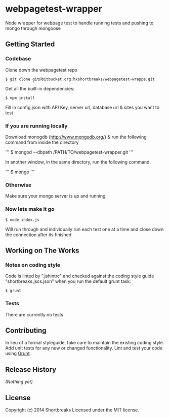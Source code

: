 # webpagetest-wrapper

Node wrapper for webpage test to handle running tests and pushing to mongo through mongoose

## Getting Started

### Codebase ###

Clone down the webpagetest repo
```
$ git clone git@bitbucket.org:hxshortbreaks/webpagetest-wrappe.git
```

Get all the built-in dependencies:
```
$ npm install
```

Fill in config.json with API Key, server url, database url & sites you want to test

### If you are running locally ###

Download monogdb (http://www.mongodb.org/) & run the following command from inside the directory

'''
$ mongod --dbpath /PATH/TO/webpagetest-wrapper.git
'''

In another window, in the same directory, run the following command.

'''
$ mongo
'''

### Otherwise ###

Make sure your mongo server is up and running

### Now lets make it go ###

```
$ node index.js
```

Will run through and individually run each test one at a time and close down the connection after its finished

## Working on The Works

### Notes on coding style

Code is linted by ".jshintrc" and checked against the coding style guide "shortbreaks.jscs.json" when you run the default grunt task:
```
$ grunt
```

### Tests

There are currently no tests

## Contributing
In lieu of a formal styleguide, take care to maintain the existing coding style. Add unit tests for any new or changed functionality. Lint and test your code using [Grunt](http://gruntjs.com/).

## Release History
_(Nothing yet)_

## License
Copyright (c) 2014 Shortbreaks
Licensed under the MIT license.